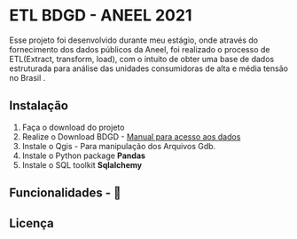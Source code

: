 # ETL BDGD - ANEEL 2021 
Esse projeto foi desenvolvido durante meu estágio, onde através do fornecimento dos dados públicos da Aneel,
foi realizado o processo de ETL(Extract, transform, load), com o intuito de obter uma base de dados estruturada
para análise das unidades consumidoras de alta e média tensão no Brasil .

## Instalação
1. Faça o download do projeto
2. Realize o Download BDGD - [Manual para acesso aos dados](http://www.consultaesic.cgu.gov.br/busca/dados/Lists/Pedido/Attachments/1436299/RESPOSTA_PEDIDO_Manual%20do%20Usuario%20para%20acesso%20aos%20dados%20da%20BDGD.PDF)
4. Instale o Qgis - Para manipulação dos Arquivos Gdb.
6. Instale o Python package **Pandas**
7. Instale o SQL toolkit **Sqlalchemy**

## Funcionalidades - 🚧

## Licença
